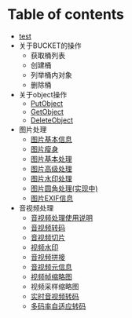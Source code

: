 # Table of contents

* [test](README.md)
* 关于BUCKET的操作
  * 获取桶列表
  * 创建桶
  * 列举桶内对象
  * 删除桶
* 关于object操作
  * [PutObject](guan-yu-object-cao-zuo/putobject.md)
  * [GetObject](guan-yu-object-cao-zuo/untitled.md)
  * [DeleteObject](guan-yu-object-cao-zuo/deleteobject.md)
* 图片处理
  * [图片基本信息](a-a/untitled.md)
  * [图片瘦身](a-a/tu-pian-shou-shen.md)
  * [图片基本处理](a-a/tu-pian-ji-ben-chu-li.md)
  * [图片高级处理](a-a/tu-pian-gao-ji-chu-li.md)
  * [图片水印处理](a-a/tu-pian-shui-yin-chu-li.md)
  * [图片圆角处理\(实现中\)](a-a/tu-pian-yuan-jiao-chu-li.md)
  * [图片EXIF信息](a-a/tu-pian-exif-xin-xi.md)
* 音视频处理
  * [音视频处理使用说明](untitled-2/yin-shi-pin-chu-li-shi-yong-shuo-ming.md)
  * [音视频转码](untitled-2/yin-shi-pin-zhuan-ma.md)
  * [音视频切片](untitled-2/untitled.md)
  * [视频水印](untitled-2/shi-pin-shui-yin-1.md)
  * [音视频拼接](untitled-2/yin-shi-pin-pin-jie.md)
  * [音视频元信息](untitled-2/yin-shi-pin-yuan-xin-xi.md)
  * [视频帧缩略图](untitled-2/shi-pin-suo-lve-tu.md)
  * 视频采样缩略图
  * [实时音视频转码](untitled-2/shi-shi-yin-shi-pin-zhuan-ma.md)
  * [多码率自适应转码](untitled-2/duo-ma-lv-zi-shi-ying-zhuan-ma.md)

